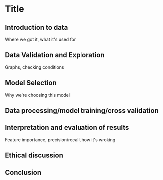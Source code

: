 # Title

## Introduction to data
Where we got it, what it's used for

## Data Validation and Exploration
Graphs, checking conditions

## Model Selection
Why we're choosing this model

## Data processing/model training/cross validation


## Interpretation and evaluation of results
Feature importance, precision/recall, how it's wroking

## Ethical discussion

## Conclusion